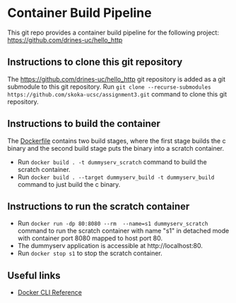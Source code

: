 # Container Build Pipeline 

This git repo provides a container build pipeline for the following project:
https://github.com/drines-uc/hello_http

## Instructions to clone this git repository
The https://github.com/drines-uc/hello_http git repository is added as a git submodule to this git repository.
Run `git clone --recurse-submodules https://github.com/skoka-ucsc/assignment3.git` command to clone this git repository.


## Instructions to build the container
The [Dockerfile](https://github.com/skoka-ucsc/assignment3/blob/main/Dockerfile) contains two build stages, where the first stage builds the c binary and the second build stage puts the binary into a scratch container.
- Run `docker build . -t dummyserv_scratch` command to build the scratch container.
- Run `docker build . --target dummyserv_build -t dummyserv_build` command to just build the c binary.

## Instructions to run the scratch container 
- Run `docker run -dp 80:8080 --rm  --name=s1 dummyserv_scratch` command to run the scratch container with name "s1" in detached mode with container port 8080 mapped to host port 80.
- The dummyserv application is accessible at http://localhost:80.
- Run `docker stop s1` to stop the scratch container.

## Useful links
- [Docker CLI Reference](https://docs.docker.com/engine/reference/commandline/docker/)

